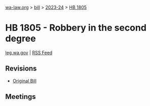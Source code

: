 [wa-law.org](/) > [bill](/bill/) > [2023-24](/bill/2023-24/) > [HB 1805](/bill/2023-24/hb/1805/)

# HB 1805 - Robbery in the second degree
[leg.wa.gov](https://app.leg.wa.gov/billsummary?BillNumber=1805&Year=2023&Initiative=false) | [RSS Feed](./rss.xml)

## Revisions
* [Original Bill](1/)

## Meetings